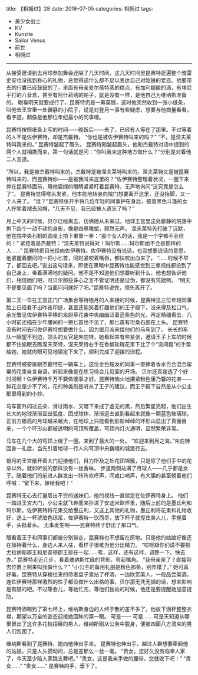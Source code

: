 title: 【相拥过】28
date: 2018-07-05
categories: 相拥过
tags:
- 美少女战士
- KV
- Kunzite
- Sailor Venus
- 前世
- 相拥过
---

从接受邀请到去月球参加舞会还隔了几天时间，这几天时间里昆赛特逛遍整个雅雷史安也没挑到称心的礼物，总觉得送什么都不足以表达自己对姑娘的爱恋。他要带去的行囊已经鼓鼓的了，里面有母亲爱尔蓓特蒸的糕点，有加利娜酿的酒，有埃尼手打的八音盒，甚至有阿什莉绣的帕子，就是没有一样，是他自己为维纳斯准备的。
眼看明天就要成行了，昆赛特仍是一筹莫展，这时他突然收到一张小纸条，叫他去王宫里一处僻静的小院子，说是对登月一事有些疑虑，想要与他商量看看。看字迹，颇像是他那位年纪最小的同事哩。

昆赛特按照纸条上写的时间——晚饭后——去了，已经有人等在了那里。不过等着的人不是佐伊赛特，却是杰戴特。
“你也是被佐伊赛特叫来的吗？”
“不，是涅夫莱特叫我来的。”
昆赛特皱起了眉头。
昆赛特刚皱起眉头，他和杰戴特对话中提到的两个人就相携而来，第一句话就是问：“你叫我来这种地方做什么？”分别是对着他二人言道。

“所以，我是被杰戴特叫来的，杰戴特是被涅夫莱特叫来的，涅夫莱特又是被昆赛特叫来的，而昆赛特你——是被我叫来这里的？”佐伊赛特整理着状况，一圈下来停在昆赛特面前，用他碧绿的眼睛紧紧盯着昆赛特，无声地询问“这究竟是怎么了”。
昆赛特觉得喉头发紧，他本能地转身向院门想要离开这里，还没抬脚，又一个人来了。
“谁？”昆赛特张开手将几位年轻的同事护在身后，披着黑色斗篷的女人狞笑着褪去风帽，“几天不见，我已经被人遗忘了吗？”

月上中天的时候，贝尔已经离去，仿佛她从未来过。地球王宫里这处僻静的院落中剩下四个一动不动的身影，像是四尊雕塑，寂然无声。
涅夫莱特先打破了沉默，他在院中央石制的圆桌上拍下重重一拳：“那个女人的话，我是一个字都不会信的！”
紧接着是杰戴特：“涅夫莱特说得对！玛尔斯……玛尔斯她不会是那样的人……”
昆赛特把目光投向佐伊赛特。佐伊赛特没有说话，也没想要说话的意思，他紧握着腰间的一把小匕首，同时紧咬着嘴唇，都快咬出血来了。
“……时候不早了，都回去吧。”说出这句话来，即使在黑暗中昆赛特也能感觉到三束视线都投到了自己身上，带着满满地的疑问。他不是不知道他们想要听到什么，他也想告诉他们，相信她们吧，可贝尔那些诛心之言不管证明还是证伪，都没有凭据啊。
“明天不是要见面了吗？当面问问就好了吧。”昆赛特说完，领先离开了。

第二天一早在王宫正门广场集合等待银月的人来接的时候，昆赛特见三位年轻同事脸上已经看不出昨夜印迹，甚至还能笑着打趣他们的王子殿下，没来得及松口气，余光瞥见佐伊赛特手捧的龙胆草花束中央幽幽泛着蓝紫色的光，再定睛细看去，几小时前还插在少年腰间的一把匕首也不见了，那匕首有坦桑石嵌在上头。
昆赛特没有时间去问佐伊赛特想要做什么，因为银月派来接他们的马车到了。
长长的车队一眼望不到边，领头的女官是朱庇特，她看起来有些紧张，邀请王子上车的时候都不住偷眼去瞧涅夫莱特，涅夫莱特右手在香槟玫瑰花束下比了个“没问题”的手势给她，她就肉眼可见地镇定下来了，顺利完成了迎接的流程。

昆赛特被安排跟杰戴特在一辆车上，这位金色短发的同事一直捧着香水百合混合罂粟的花束自言自语，听起来像是在练习待会儿见面的开场。
贝尔还真是选了个好时间啊！佐伊赛特千万不要做傻事才好。昆赛特恼火地攥紧粉色康乃馨的花束——鲜花总是少不了的，花的种类则是听从了王子的建议，而王子殿下自然是从小公主那里得到的小抄。

马车窗外闪过云朵、滑过雨水、又暗下来成了虚无的黑，然后繁星亮起，他们出生长大的地球渐渐显出弧度、团成球体，渐渐远去直到看起来就像一颗蓝色玻璃球。正前方银亮的月球越来越大，在地球上只能看到影影绰绰的环形山显出了真面目来，一个个环形山都被透明的穹顶所覆盖，穹顶内灯火通明，显然繁荣非常。

马车在几个大的穹顶上绕了一圈，来到了最大的一处。
“欢迎来到月之海。”朱庇特回身一礼后，当先引着地球一行人向穹顶中央巍峨的城堡行去。

银月的王宫敞开着大门迎接他们，目力所及之处花团锦簇，只是除了他们手中的花朵以外，就如听说的那样没有一丝香味。
步道两侧站满了月球人——几乎都是女子。随着他们的前进人群发出一阵阵欢呼声，间或口哨声，有大胆的甚至朝着他们呼喊：“留下来，嫁给我吧！”

昆赛特无心去打量层出不穷的迷妹们，他的视线一直锁定在佐伊赛特身上。
他们一踏进王宫大门，小公主就飞奔而来扑进了安迪米欧怀里，随后上前的是墨丘利和玛尔斯。佐伊赛特将花束交给墨丘利，又送上其他的礼物，墨丘利将花束和礼物收好，送上一杯琥珀色琼浆，佐伊赛特一饮而尽，放下杯子就揽住美人儿，手握着手，头抵着头。
无事发生啊——昆赛特终于舒出了那口气。

眼看着王子和同事们都被分别带走，昆赛特也不想留在原地。只是他的姑娘好像还在操持着什么，身边人来人往，看样子很难为他分出精力。
“哎呀跟你们说不要把尤拉纳斯郡王和尼普顿郡王排在一起……唉，这样，还有这样，调整一下。快去办。”
昆赛特走近几步，看着维纳斯忙碌的背影，弯起嘴角。
“我母亲来了？直接带去位置上啊来叫我做什么？”
“小公主的备用礼服是粉色那条，别弄错了。”
她可真好看。昆赛特从穿梭往来的侍者盘子里拈了杯酒，一边欣赏美人，一般品尝美酒。
连佐伊赛特那样激烈的性子都没做什么出格的事，贝尔那无凭无据的话，想来影响是有限的吧。不过等会儿，等她忙完，等他们独处的时候，他还是要提醒她加意提防。

昆赛特酒喝到了第七杯上，维纳斯身边的人终于散的差不多了。他放下酒杯整整衣襟，期望以万全的姿态迎接她回眸的第一眼。
可是——
可是……
可是天知道从哪里冒出了这许多花枝招展的男人，维纳斯刚从公务中脱身，便被四面八方涌来的男人们包围了。

维纳斯看到了昆赛特，她向他伸出手来。
昆赛特也伸出手，越过人群想要牵起他的姑娘，只是人头攒动间，总是差那么一丝一毫。
“贵女，您好久没有临幸人家了，今天至少陪人家跳支舞吧。”
“贵女，这是我亲手做的腰带，您就收下吧！”
“贵女……”
“贵女……”
昆赛特的手，垂下了。